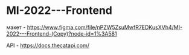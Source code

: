 # MI-2022---Frontend

макет - https://www.figma.com/file/nPZW5ZsuMwfR7EDKusXVh4/MI-2022---Frontend-(Copy)?node-id=1%3A581

API - https://docs.thecatapi.com/
